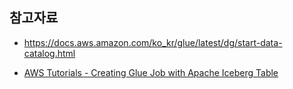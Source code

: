 



## 참고자료 ##

* https://docs.aws.amazon.com/ko_kr/glue/latest/dg/start-data-catalog.html

* [AWS Tutorials - Creating Glue Job with Apache Iceberg Table](https://www.youtube.com/watch?v=wDpg0wiAyE0)
